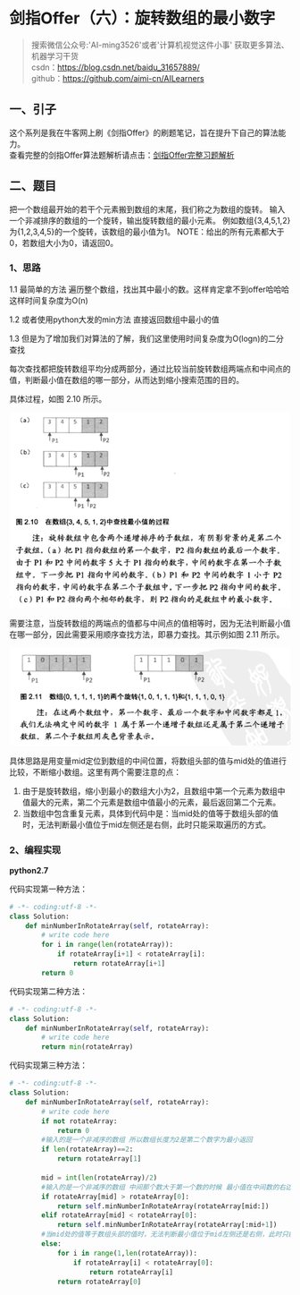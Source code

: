# 剑指Offer（六）：旋转数组的最小数字

> 搜索微信公众号:'AI-ming3526'或者'计算机视觉这件小事' 获取更多算法、机器学习干货  
> csdn：https://blog.csdn.net/baidu_31657889/  
> github：https://github.com/aimi-cn/AILearners

## 一、引子

这个系列是我在牛客网上刷《剑指Offer》的刷题笔记，旨在提升下自己的算法能力。  
查看完整的剑指Offer算法题解析请点击：[剑指Offer完整习题解析](https://blog.csdn.net/baidu_31657889/article/category/9059648)

## 二、题目

把一个数组最开始的若干个元素搬到数组的末尾，我们称之为数组的旋转。 输入一个非减排序的数组的一个旋转，输出旋转数组的最小元素。 例如数组{3,4,5,1,2}为{1,2,3,4,5}的一个旋转，该数组的最小值为1。 NOTE：给出的所有元素都大于0，若数组大小为0，请返回0。

### 1、思路

1.1 最简单的方法 遍历整个数组，找出其中最小的数。这样肯定拿不到offer哈哈哈 这样时间复杂度为O(n)

1.2 或者使用python大发的min方法 直接返回数组中最小的值

1.3 但是为了增加我们对算法的了解，我们这里使用时间复杂度为O(logn)的二分查找 

每次查找都把旋转数组平均分成两部分，通过比较当前旋转数组两端点和中间点的值，判断最小值在数组的哪一部分，从而达到缩小搜索范围的目的。

具体过程，如图 2.10 所示。

![](../../../img/Algorithm/jianzhi_offer/jzoffer_06_01.png)

需要注意，当旋转数组的两端点的值都与中间点的值相等时，因为无法判断最小值在哪一部分，因此需要采用顺序查找方法，即暴力查找。其示例如图 2.11 所示。

![](../../../img/Algorithm/jianzhi_offer/jzoffer_06_02.png)

具体思路是用变量mid定位到数组的中间位置，将数组头部的值与mid处的值进行比较，不断缩小数组。这里有两个需要注意的点： 
1. 由于是旋转数组，缩小到最小的数组大小为2，且数组中第一个元素为数组中值最大的元素，第二个元素是数组中值最小的元素，最后返回第二个元素。 
2. 当数组中包含重复元素，具体到代码中是：当mid处的值等于数组头部的值时，无法判断最小值位于mid左侧还是右侧，此时只能采取遍历的方式。


### 2、编程实现

**python2.7**

代码实现第一种方法：

```python
# -*- coding:utf-8 -*-
class Solution:
    def minNumberInRotateArray(self, rotateArray):
        # write code here
        for i in range(len(rotateArray)):
            if rotateArray[i+1] < rotateArray[i]:
                return rotateArray[i+1]
        return 0
```

代码实现第二种方法：

```python
# -*- coding:utf-8 -*-
class Solution:
    def minNumberInRotateArray(self, rotateArray):
        # write code here
        return min(rotateArray)
```

代码实现第三种方法：

```python
# -*- coding:utf-8 -*-
class Solution:
    def minNumberInRotateArray(self, rotateArray):
        # write code here
        if not rotateArray:
            return 0
        #输入的是一个非减序的数组 所以数组长度为2是第二个数字为最小返回
        if len(rotateArray)==2:
            return rotateArray[1]

        mid = int(len(rotateArray)/2)
        #输入的是一个非减序的数组 中间那个数大于第一个数的时候 最小值在中间数的右边
        if rotateArray[mid] > rotateArray[0]:
            return self.minNumberInRotateArray(rotateArray[mid:])
        elif rotateArray[mid] < rotateArray[0]:
            return self.minNumberInRotateArray(rotateArray[:mid+1])
        #当mid处的值等于数组头部的值时，无法判断最小值位于mid左侧还是右侧，此时只能采取遍历的方式。
        else:
            for i in range(1,len(rotateArray)):
                if rotateArray[i] < rotateArray[0]:
                    return rotateArray[i]
            return rotateArray[0]
```








